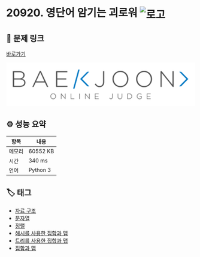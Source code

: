 # 20920. 영단어 암기는 괴로워 <img src="https://d2gd6pc034wcta.cloudfront.net/tier/8.svg" alt="로고" height="32" style="vertical-align: middle;" />

## 🔗 문제 링크

[바로가기](https://www.acmicpc.net/problem/20920)

![백준 로고](../../images/boj.png)

## ⚙️ 성능 요약

| 항목   | 내용     |
| ------ | -------- |
| 메모리 | 60552 KB |
| 시간   | 340 ms   |
| 언어   | Python 3 |

## 🏷️ 태그

- [자료 구조](https://www.acmicpc.net/problemset?sort=ac_desc&algo=175)
- [문자열](https://www.acmicpc.net/problemset?sort=ac_desc&algo=158)
- [정렬](https://www.acmicpc.net/problemset?sort=ac_desc&algo=97)
- [해시를 사용한 집합과 맵](https://www.acmicpc.net/problemset?sort=ac_desc&algo=136)
- [트리를 사용한 집합과 맵](https://www.acmicpc.net/problemset?sort=ac_desc&algo=74)
- [집합과 맵](https://www.acmicpc.net/problemset?sort=ac_desc&algo=225)

